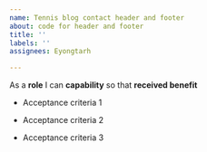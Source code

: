 ```yaml
---
name: Tennis blog contact header and footer
about: code for header and footer
title: ''
labels: ''
assignees: Eyongtarh

---
```


As a **role** I can **capability** so that **received benefit**

- Acceptance criteria 1

- Acceptance criteria 2

- Acceptance criteria 3

